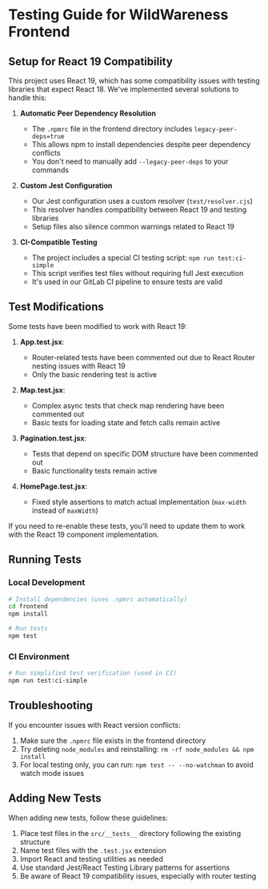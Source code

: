# Testing Guide for WildWareness Frontend

## Setup for React 19 Compatibility

This project uses React 19, which has some compatibility issues with testing libraries that expect React 18. We've implemented several solutions to handle this:

1. **Automatic Peer Dependency Resolution**
   - The `.npmrc` file in the frontend directory includes `legacy-peer-deps=true`
   - This allows npm to install dependencies despite peer dependency conflicts
   - You don't need to manually add `--legacy-peer-deps` to your commands

2. **Custom Jest Configuration**
   - Our Jest configuration uses a custom resolver (`test/resolver.cjs`)
   - This resolver handles compatibility between React 19 and testing libraries
   - Setup files also silence common warnings related to React 19

3. **CI-Compatible Testing**
   - The project includes a special CI testing script: `npm run test:ci-simple`
   - This script verifies test files without requiring full Jest execution
   - It's used in our GitLab CI pipeline to ensure tests are valid

## Test Modifications

Some tests have been modified to work with React 19:

1. **App.test.jsx**:
   - Router-related tests have been commented out due to React Router nesting issues with React 19
   - Only the basic rendering test is active

2. **Map.test.jsx**:
   - Complex async tests that check map rendering have been commented out
   - Basic tests for loading state and fetch calls remain active

3. **Pagination.test.jsx**:
   - Tests that depend on specific DOM structure have been commented out
   - Basic functionality tests remain active

4. **HomePage.test.jsx**:
   - Fixed style assertions to match actual implementation (`max-width` instead of `maxWidth`)

If you need to re-enable these tests, you'll need to update them to work with the React 19 component implementation.

## Running Tests

### Local Development

```bash
# Install dependencies (uses .npmrc automatically)
cd frontend
npm install

# Run tests
npm test
```

### CI Environment

```bash
# Run simplified test verification (used in CI)
npm run test:ci-simple
```

## Troubleshooting

If you encounter issues with React version conflicts:

1. Make sure the `.npmrc` file exists in the frontend directory
2. Try deleting `node_modules` and reinstalling: `rm -rf node_modules && npm install`
3. For local testing only, you can run: `npm test -- --no-watchman` to avoid watch mode issues

## Adding New Tests

When adding new tests, follow these guidelines:

1. Place test files in the `src/__tests__` directory following the existing structure
2. Name test files with the `.test.jsx` extension
3. Import React and testing utilities as needed
4. Use standard Jest/React Testing Library patterns for assertions
5. Be aware of React 19 compatibility issues, especially with router testing 